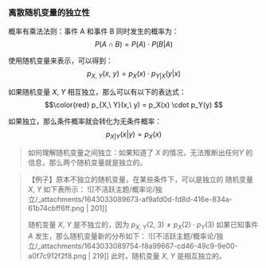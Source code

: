 
### 离散随机变量的独立性
概率有乘法法则：事件 A 和事件 B 同时发生的概率为：
$$P(A \cap B) = P(A) \cdot P(B|A)
$$

使用随机变量来表示，可以得到：
$$p_{X,\ Y}(x,\ y) = p_X(x) \cdot p_{Y|X}(y|x)
$$

如果随机变量 $X,\ Y$  相互独立，那么可以有以下的表达式：
$$\color{red} p_{X,\ Y}(x,\ y) = p_X(x) \cdot p_Y(y)
$$

如果独立，那么条件概率就会转化为无条件概率：
$$p_{X|Y}(x|y) = p_X(x)
$$

> 如何理解随机变量之间独立：如果知道了 $X$ 的情况，无法推断出任何$Y$ 的信息，那么两个随机变量就是独立的。


> 【例子】原本不独立的随机变量，在某些条件下，可以是独立的
> 随机变量 $X,\ Y$  如下表所示：
> ![[不活跃主题/概率论/独立/_attachments/1643033089673-af9afd0d-fd8d-416e-834a-61b74cbff6ff.png | 201]]
> 
> 随机变量 $X,\ Y$  是不独立的，因为 $p_{X,\ Y}(2,\ 3) \ne p_X(2) \cdot p_Y(3)$ 
> 如果已知事件 $A$  发生，那么随机变量新的分布如下：
> ![[不活跃主题/概率论/独立/_attachments/1643033089754-f8a99667-cd46-49c9-9e00-a0f7c912f2f8.png | 219]]
> 此时，随机变量 $X,\ Y$  是相互独立的。

